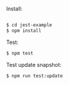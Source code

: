 Install:
```sh

$ cd jest-example
$ npm install
```

Test:
```sh
$ npm test
```
Test update snapshot:
```sh
$ npm run test:update
```